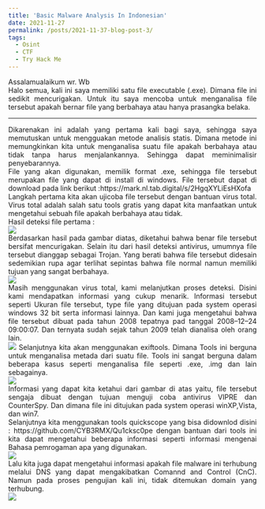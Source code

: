 ```yaml
---
title: 'Basic Malware Analysis In Indonesian'
date: 2021-11-27
permalink: /posts/2021-11-37-blog-post-3/
tags:
  - Osint
  - CTF
  - Try Hack Me
---
```

<p style="text-align:justify">Assalamualaikum wr. Wb
<br>
Halo semua, kali ini saya memiliki satu file executable (.exe). Dimana file ini sedikit mencurigakan. Untuk itu saya mencoba untuk menganalisa file tersebut apakah bernar file yang berbahaya atau hanya prasangka belaka.</p>

---
<p style="text-align:justify">Dikarenakan ini adalah yang pertama kali bagi saya, sehingga saya memutuskan untuk mengguakan metode analisis statis. Dimana metode ini memungkinkan kita untuk menganalisa suatu file apakah berbahaya atau tidak tanpa harus menjalankannya. Sehingga dapat meminimalisir penyebarannya.
<br>
File yang akan digunakan, memilik format .exe, sehingga file tersebut merupakan file yang dapat di install di windows. File tersebut dapat di download pada link berikut :https://mark.nl.tab.digital/s/2HgqXYLiEsHXofa
<br>
Langkah pertama kita akan ujicoba file tersebut dengan bantuan virus total. Virus total adalah salah satu tools gratis yang dapat kita manfaatkan untuk mengetahui sebuah file apakah berbahaya atau tidak.
<br>
Hasil deteksi file pertama :
<br>
<img src="https://miro.medium.com/max/720/1*CFDL21LktgMBz6pqUx0tYA.webp">
<br>
Berdasarkan hasil pada gambar diatas, diketahui bahwa benar file tersebut bersifat mencurigakan. Selain itu dari hasil deteksi antivirus, umumnya file tersebut dianggap sebagai Trojan. Yang berati bahwa file tersebut didesain sedemikian rupa agar terlihat sepintas bahwa file normal namun memiliki tujuan yang sangat berbahaya.
<br>
<img src="https://miro.medium.com/max/720/1*W5iP4cWMMpZPCbzLUsV-MA.webp">
<br>
Masih menggunakan virus total, kami melanjutkan proses deteksi. Disini kami mendapatkan informasi yang cukup menarik. Informasi tersebut seperti Ukuran file tersebut, type file yang ditujuan pada system operasi windows 32 bit serta informasi lainnya. Dan kami juga mengetahui bahwa file tersebut dibuat pada tahun 2008 tepatnya pad tanggal 2008–12–24 09:00:07. Dan ternyata sudah sejak tahun 2009 telah dianalisa oleh orang lain.
<br>
<img src="https://miro.medium.com/max/720/1*UQBAYR17AWNRF9yvwEtWug.webp">
Selanjutnya kita akan menggunakan exiftools. Dimana Tools ini berguna untuk menganalisa metada dari suatu file. Tools ini sangat berguna dalam beberapa kasus seperti menganalisa file seperti .exe, .img dan lain sebagainya.
<br>
<img src="https://miro.medium.com/max/720/1*PvVMPrW67w18hjzlJFNwyw.webp">
<br>
Informasi yang dapat kita ketahui dari gambar di atas yaitu, file tersebut sengaja dibuat dengan tujuan menguji coba antivirus VIPRE dan CounterSpy. Dan dimana file ini ditujukan pada system operasi winXP,Vista, dan win7.
<br>
Selanjutnya kita menggunakan tools quickscope yang bisa didownlod disini : https://github.com/CYB3RMX/Qu1cksc0pe dengan bantuan dari tools ini kita dapat mengetahui beberapa informasi seperti informasi mengenai Bahasa pemrogaman apa yang digunakan.
<br>
<img src="https://miro.medium.com/max/720/1*W1t80m1qpJ940zRBLyIENQ.webp">
<br>
Lalu kita juga dapat mengetahui informasi apakah file malware ini terhubung melalui DNS yang dapat mengakibatkan Comannd and Control (CnC). Namun pada proses pengujian kali ini, tidak ditemukan domain yang terhubung.
<br>
<img src="https://miro.medium.com/max/720/1*1YvodfI7ecW4S7ka9D02Gw.webp">
</p>


